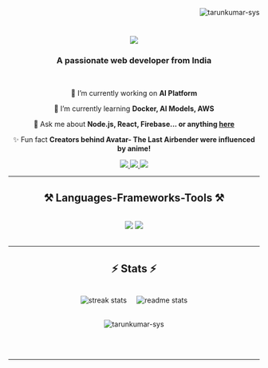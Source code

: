 <p align="right"> <img src="https://komarev.com/ghpvc/?username=tarunkumar-sys&label=Profile%20views&color=0e75b6&style=flat" alt="tarunkumar-sys" /> </p>

<h1 align="center">
    <img src="https://readme-typing-svg.herokuapp.com/?font=Righteous&size=35&center=true&vCenter=true&width=500&height=70&duration=4000&lines=Hi+There!+%F0%9F%91%8B;+I'm+Tarun+Kumar!;&color=FFFFFF" />
</h1>

<h3 align="center">A passionate web developer from India</h3>

<br/>

<div align="center">
 
 🔗 I’m currently working on <b>AI Platform</b>
 
 🌱 I’m currently learning <b>Docker, AI Models, AWS</b>

💬 Ask me about <b>Node.js, React, Firebase... or anything <a href="https://github.com/tarunkumar-sys/tarunkumar-sys/issues">here</a></b>

✨ Fun fact <b>Creators behind Avatar- The Last Airbender were influenced by anime!</b>

</div>

<div align="center"> 
  <a href="tarunkumarsingh295@gmail.com">
    <img src="https://img.shields.io/badge/Gmail-333333?style=for-the-badge&logo=gmail&logoColor=red" />
  </a>
  <a href="https://www.linkedin.com/in/tarun-kumar-295-scary-crimson" target="_blank">
    <img src="https://img.shields.io/badge/LinkedIn-0077B5?style=for-the-badge&logo=linkedin&logoColor=white" target="_blank" />
  </a>
 <a href="https://dev.to/scary_crimson" target="_blank">
  <img src="https://img.shields.io/badge/Dev.to-0A0A0A?style=for-the-badge&logo=dev.to&logoColor=white" target="_blank" />
</a>
</div>

<hr/>

<h2 align="center">⚒️ Languages-Frameworks-Tools ⚒️</h2>
<br/>
<div align="center">
    <img src="https://skillicons.dev/icons?i=react,bootstrap,html,css,vscode,github,figma,tailwind,git,docker,linux,ollama" />
    <img src="https://skillicons.dev/icons?i=nodejs,python,javascript,typescript,firebase,django,nextjs,mysql" /><br>
</div>

<br/>
<hr/>

<h2 align="center">⚡ Stats ⚡</h2>
<br>
<div style="display: flex; justify-content: center; gap: 20px;">
  <img width=auto src="https://github-readme-streak-stats.herokuapp.com/?user=tarunkumar-sys&border_radius=10" alt="streak stats" />
  <img width=auto src="https://github-readme-stats.vercel.app/api?username=tarunkumar-sys&show_icons=true&locale=en&border_radius=10" alt="readme stats" />
</div>

<br>
<p align="center">
  <img width=auto src="https://github-readme-stats.vercel.app/api/top-langs?username=tarunkumar-sys&show_icons=true&locale=en&layout=compact&border_radius=10" alt="tarunkumar-sys" />
</p>

<br/><br/>

<hr/>

<br/>
